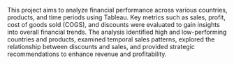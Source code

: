 This project aims to analyze financial performance across various countries, products, and time periods using Tableau. Key metrics such as sales, profit, cost of goods sold (COGS), and discounts were evaluated to gain insights into overall financial trends. The analysis identified high and low-performing countries and products, examined temporal sales patterns, explored the relationship between discounts and sales, and provided strategic recommendations to enhance revenue and profitability.

